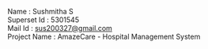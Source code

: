 Name : Sushmitha S <br> Superset Id : 5301545 <br>  Mail Id : sus200327@gmail.com <br>
Project Name : AmazeCare - Hospital Management System
